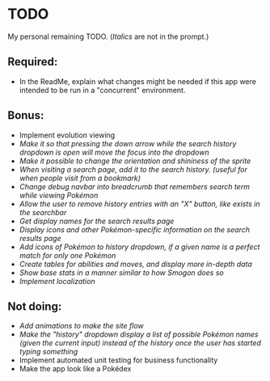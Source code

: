 # TODO
My personal remaining TODO.
(*Italics* are not in the prompt.)

## Required:
- In the ReadMe, explain what changes might be needed if this app were intended to be run in a "concurrent" environment.

## Bonus:
- Implement evolution viewing
- *Make it so that pressing the down arrow while the search history dropdown is open will move the focus into the dropdown*
- *Make it possible to change the orientation and shininess of the sprite*
- *When visiting a search page, add it to the search history.  (useful for when people visit from a bookmark)*
- *Change debug navbar into breadcrumb that remembers search term while viewing Pokémon*
- *Allow the user to remove history entries with an "X" button, like exists in the searchbar*
- *Get display names for the search results page*
- *Display icons and other Pokémon-specific information on the search results page*
- *Add icons of Pokémon to history dropdown, if a given name is a perfect match for only one Pokémon*
- *Create tables for abilities and moves, and display more in-depth data*
- *Show base stats in a manner similar to how Smogon does so*
- *Implement localization*

## Not doing:
- *Add animations to make the site flow*
- *Make the "history" dropdown display a list of possible Pokémon names (given the current input) instead of the history once the user has started typing something*
- Implement automated unit testing for business functionality
- Make the app look like a Pokédex
